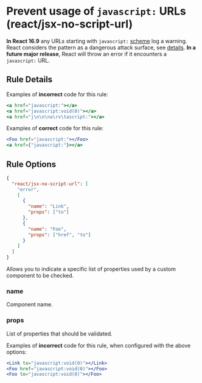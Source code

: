 # Prevent usage of `javascript:` URLs (react/jsx-no-script-url)

**In React 16.9** any URLs starting with `javascript:` [scheme](https://wiki.whatwg.org/wiki/URL_schemes#javascript:_URLs) log a warning.
React considers the pattern as a dangerous attack surface, see [details](https://reactjs.org/blog/2019/08/08/react-v16.9.0.html#deprecating-javascript-urls).
**In a future major release**, React will throw an error if it encounters a `javascript:` URL.

## Rule Details

Examples of **incorrect** code for this rule:

```jsx
<a href="javascript:"></a>
<a href="javascript:void(0)"></a>
<a href="j\n\n\na\rv\tascript:"></a>
```

Examples of **correct** code for this rule:

```jsx
<Foo href="javascript:"></Foo>
<a href={"javascript:"}></a>
```

## Rule Options
```json
{
  "react/jsx-no-script-url": [
    "error",
    [
      {
        "name": "Link",
        "props": ["to"]
      },
      {
        "name": "Foo",
        "props": ["href", "to"]
      }
    ]
  ]
}
```

Allows you to indicate a specific list of properties used by a custom component to be checked.

### name
Component name.

### props
List of properties that should be validated.

Examples of **incorrect** code for this rule, when configured with the above options:

```jsx
<Link to="javascript:void(0)"></Link>
<Foo href="javascript:void(0)"></Foo>
<Foo to="javascript:void(0)"></Foo>
```
